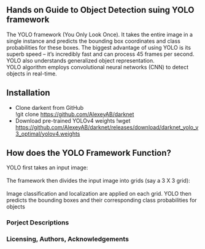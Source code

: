 ## Hands on Guide to Object Detection suing YOLO framework
The YOLO framework (You Only Look Once).
It takes the entire image in a single instance and predicts the bounding box coordinates and class probabilities for these boxes. The biggest advantage of using YOLO is its superb speed – it’s incredibly fast and can process 45 frames per second. YOLO also understands generalized object representation.
<br>
YOLO algorithm employs convolutional neural networks (CNN) to detect objects in real-time. 

## Installation
- Clone darkent from GitHub </br>
!git clone https://github.com/AlexeyAB/darknet
- Download pre-trained YOLOv4 weights
!wget https://github.com/AlexeyAB/darknet/releases/download/darknet_yolo_v3_optimal/yolov4.weights

## How does the YOLO Framework Function?
YOLO first takes an input image:<br>
<br>
The framework then divides the input image into grids (say a 3 X 3 grid):<br>
<br>
Image classification and localization are applied on each grid. YOLO then predicts the bounding boxes and their corresponding class probabilities for objects
### Porject Descriptions 

### Licensing, Authors, Acknowledgements


